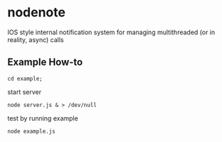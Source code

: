 # nodenote
 IOS style internal notification system for managing multithreaded (or in reality, async) calls

## Example How-to
```
cd example;
```
start server
```
node server.js & > /dev/null
```
test by running example
```
node example.js
```
